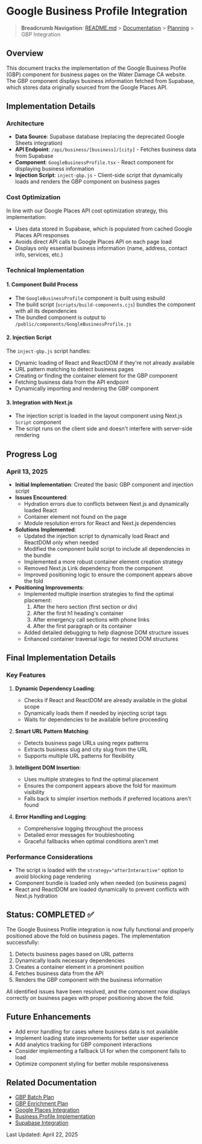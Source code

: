 # Google Business Profile Integration

> **Breadcrumb Navigation**: [README.md](../../README.md) > [Documentation](../index.md) > [Planning](./index.md) > GBP Integration

## Overview

This document tracks the implementation of the Google Business Profile (GBP) component for business pages on the Water Damage CA website. The GBP component displays business information fetched from Supabase, which stores data originally sourced from the Google Places API.

## Implementation Details

### Architecture

- **Data Source**: Supabase database (replacing the deprecated Google Sheets integration)
- **API Endpoint**: `/api/business/[business]/[city]` - Fetches business data from Supabase
- **Component**: `GoogleBusinessProfile.tsx` - React component for displaying business information
- **Injection Script**: `inject-gbp.js` - Client-side script that dynamically loads and renders the GBP component on business pages

### Cost Optimization

In line with our Google Places API cost optimization strategy, this implementation:

- Uses data stored in Supabase, which is populated from cached Google Places API responses
- Avoids direct API calls to Google Places API on each page load
- Displays only essential business information (name, address, contact info, services, etc.)

### Technical Implementation

#### 1. Component Build Process

- The `GoogleBusinessProfile` component is built using esbuild
- The build script (`scripts/build-components.cjs`) bundles the component with all its dependencies
- The bundled component is output to `/public/components/GoogleBusinessProfile.js`

#### 2. Injection Script

The `inject-gbp.js` script handles:

- Dynamic loading of React and ReactDOM if they're not already available
- URL pattern matching to detect business pages
- Creating or finding the container element for the GBP component
- Fetching business data from the API endpoint
- Dynamically importing and rendering the GBP component

#### 3. Integration with Next.js

- The injection script is loaded in the layout component using Next.js `Script` component
- The script runs on the client side and doesn't interfere with server-side rendering

## Progress Log

### April 13, 2025

- **Initial Implementation**: Created the basic GBP component and injection script
- **Issues Encountered**:
  - Hydration errors due to conflicts between Next.js and dynamically loaded React
  - Container element not found on the page
  - Module resolution errors for React and Next.js dependencies
- **Solutions Implemented**:
  - Updated the injection script to dynamically load React and ReactDOM only when needed
  - Modified the component build script to include all dependencies in the bundle
  - Implemented a more robust container element creation strategy
  - Removed Next.js Link dependency from the component
  - Improved positioning logic to ensure the component appears above the fold
- **Positioning Improvements**:
  - Implemented multiple insertion strategies to find the optimal placement:
    1. After the hero section (first section or div)
    2. After the first h1 heading's container
    3. After emergency call sections with phone links
    4. After the first paragraph or its container
  - Added detailed debugging to help diagnose DOM structure issues
  - Enhanced container traversal logic for nested DOM structures

## Final Implementation Details

### Key Features

1. **Dynamic Dependency Loading**:
   - Checks if React and ReactDOM are already available in the global scope
   - Dynamically loads them if needed by injecting script tags
   - Waits for dependencies to be available before proceeding

2. **Smart URL Pattern Matching**:
   - Detects business page URLs using regex patterns
   - Extracts business slug and city slug from the URL
   - Supports multiple URL patterns for flexibility

3. **Intelligent DOM Insertion**:
   - Uses multiple strategies to find the optimal placement
   - Ensures the component appears above the fold for maximum visibility
   - Falls back to simpler insertion methods if preferred locations aren't found

4. **Error Handling and Logging**:
   - Comprehensive logging throughout the process
   - Detailed error messages for troubleshooting
   - Graceful fallbacks when optimal conditions aren't met

### Performance Considerations

- The script is loaded with the `strategy="afterInteractive"` option to avoid blocking page rendering
- Component bundle is loaded only when needed (on business pages)
- React and ReactDOM are loaded dynamically to prevent conflicts with Next.js hydration

## Status: COMPLETED ✅

The Google Business Profile integration is now fully functional and properly positioned above the fold on business pages. The implementation successfully:

1. Detects business pages based on URL patterns
2. Dynamically loads necessary dependencies
3. Creates a container element in a prominent position
4. Fetches business data from the API
5. Renders the GBP component with the business information

All identified issues have been resolved, and the component now displays correctly on business pages with proper positioning above the fold.

## Future Enhancements

- Add error handling for cases where business data is not available
- Implement loading state improvements for better user experience
- Add analytics tracking for GBP component interactions
- Consider implementing a fallback UI for when the component fails to load
- Optimize component styling for better mobile responsiveness

## Related Documentation

- [GBP Batch Plan](./gbp-batch-plan.md)
- [GBP Enrichment Plan](./gbp-enrichment-plan.md)
- [Google Places Integration](../integrations/google-places.md)
- [Business Profile Implementation](../features/business-profile-implementation.md)
- [Supabase Integration](../integrations/supabase.md)

Last Updated: April 22, 2025
